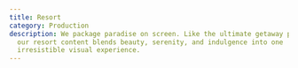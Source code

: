 ```yaml
---
title: Resort
category: Production
description: We package paradise on screen. Like the ultimate getaway platter,
  our resort content blends beauty, serenity, and indulgence into one
  irresistible visual experience.
---
```

